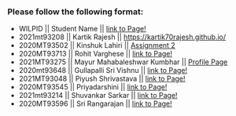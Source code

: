 ### Please follow the following format: ###
* WILPID ||     Student Name ||        [link to Page!](http://google.com)
* 2021mt93208 ||  Kartik Rajesh   ||  https://kartik70rajesh.github.io/
* 2020MT93502 || Kinshuk Lahiri || [Assignment 2](https://kinshuk-2020mt93502.github.io/)
* 2020MT93713 || Rohit Varghese || [link to Page!](https://rohitvarghese96.github.io/)
* 2021MT93275 || Mayur Mahabaleshwar Kumbhar || [Profile Page](https://themayurkumbhar.github.io/)
* 2020mt93648 ||     Gullapalli Sri Vishnu ||        [link to Page!](https://srivishnu-g.github.io/)
* 2021MT93048 || Piyush Shrivastava || [link to Page!](http://piyushshri.github.io)
* 2020MT93545 ||     Priyadarshini ||        [link to Page!](https://priyadarshinibits.github.io/)
* 2021mt93214 || Shuvankar Sarkar || [link to Page!](https://sonu041.github.io/)
* 2020MT93596 ||     Sri Rangarajan ||        [link to Page!](https://rangabits.github.io/)

